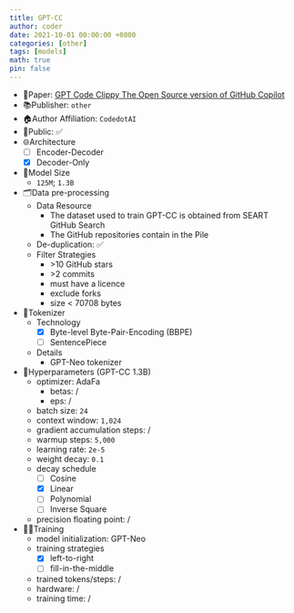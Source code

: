 ```yaml
---
title: GPT-CC
author: coder
date: 2021-10-01 00:00:00 +0800
categories: [other]
tags: [models]
math: true
pin: false
---
```


- 📙Paper: [GPT Code Clippy The Open Source version of GitHub Copilot](https://github.com/CodedotAl/gpt-code-clippy/wiki)
- 📚Publisher: `other`
- 🏠Author Affiliation: `CodedotAI`
- 🔑Public: ✅
- 🌐Architecture
  + [ ] Encoder-Decoder
  + [x] Decoder-Only
- 📏Model Size
  + `125M`; `1.3B`
- 🗂️Data pre-processing
  + Data Resource
    * The dataset used to train GPT-CC is obtained from SEART GitHub Search
    * The GitHub repositories contain in the Pile
  + De-duplication: ✅
  + Filter Strategies
    * \>10 GitHub stars
    * \>2 commits
    * must have a licence
    * exclude forks
    * size \< 70708 bytes
- 🍉Tokenizer
  + Technology
    * [x] Byte-level Byte-Pair-Encoding (BBPE)
    * [ ] SentencePiece
  + Details
    * GPT-Neo tokenizer
- 🧪Hyperparameters (GPT-CC 1.3B)
  + optimizer: AdaFa
    * betas: /
    * eps: /
  + batch size: `24`
  + context window: `1,024`
  + gradient accumulation steps: /
  + warmup steps: `5,000`
  + learning rate: `2e-5`
  + weight decay: `0.1`
  + decay schedule
    * [ ] Cosine
    * [x] Linear
    * [ ] Polynomial
    * [ ] Inverse Square
  + precision floating point: /
- 🏃‍♀️Training
  + model initialization: GPT-Neo
  + training strategies
    * [x] left-to-right
    * [ ] fill-in-the-middle
  + trained tokens/steps: /
  + hardware: /
  + training time: /
